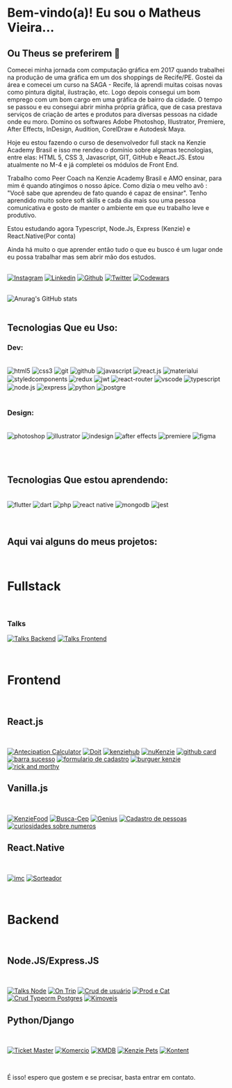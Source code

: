 # Bem-vindo(a)! Eu sou o Matheus Vieira...

## Ou Theus se preferirem 👨

Comecei minha jornada com computação gráfica em 2017 quando trabalhei na produção de uma gráfica em um dos shoppings de Recife/PE. Gostei da área e comecei um curso na SAGA - Recife, lá aprendi muitas coisas novas como pintura digital, ilustração, etc. Logo depois consegui um bom emprego com um bom cargo em uma gráfica de bairro da cidade. O tempo se passou e eu consegui abrir minha própria gráfica, que de casa prestava serviços de criação de artes e produtos para diversas pessoas na cidade onde eu moro. Domino os softwares Adobe Photoshop, Illustrator, Premiere, After Effects, InDesign, Audition, CorelDraw e Autodesk Maya.

Hoje eu estou fazendo o curso de desenvolvedor full stack na Kenzie Academy Brasil e isso me rendeu o domínio sobre algumas tecnologias, entre elas: HTML 5, CSS 3, Javascript, GIT, GitHub e React.JS. Estou atualmente no M-4 e já completei os módulos de Front End.

Trabalho como Peer Coach na Kenzie Academy Brasil e AMO ensinar, para mim é quando atingimos o nosso ápice. Como dizia o meu velho avô : "Você sabe que aprendeu de fato quando é capaz de ensinar". Tenho aprendido muito sobre soft skills e cada dia mais sou uma pessoa comunicativa e gosto de manter o ambiente em que eu trabalho leve e produtivo.

Estou estudando agora Typescript, Node.Js, Express (Kenzie) e React.Native(Por conta)

Ainda há muito o que aprender então tudo o que eu busco é um lugar onde eu possa trabalhar mas sem abrir mão dos estudos.
<br/>
<br/>

[![Instagram](https://img.shields.io/badge/Instagram-E4405F?style=for-the-badge&logo=instagram&logoColor=white)](https://www.instagram.com/dev.ilustra/)
[![Linkedin](https://img.shields.io/badge/LinkedIn-0077B5?style=for-the-badge&logo=linkedin&logoColor=white)](https://www.linkedin.com/in/th-matheus/)
[![Github](https://img.shields.io/badge/GitHub-100000?style=for-the-badge&logo=github&logoColor=white)](https://github.com/thdev-matheus)
[![Twitter](https://img.shields.io/badge/Twitter-1DA1F2?style=for-the-badge&logo=twitter&logoColor=white)](https://twitter.com/TH__Matheus)
[![Codewars](https://img.shields.io/badge/Codewars-B1361E?style=for-the-badge&logo=Codewars&logoColor=white)](https://www.codewars.com/users/th_vieira)
<br/>
<br/>

![Anurag's GitHub stats](https://github-readme-stats.vercel.app/api?username=thdev-matheus&show_icons=true&theme=tokyonight)
<br/>
<br/>

## Tecnologias Que eu Uso:

### Dev:

<div style="display: inline_block"><br/>
    <img align="center" alt="html5" src="https://img.shields.io/badge/HTML5-E34F26?style=for-the-badge&logo=html5&logoColor=white"/>
    <img align="center" alt="css3" src="https://img.shields.io/badge/CSS3-1572B6?style=for-the-badge&logo=css3&logoColor=white"/>
    <img align="center" alt="git" src="https://img.shields.io/badge/GIT-E44C30?style=for-the-badge&logo=git&logoColor=white"/>
    <img align="center" alt="github" src="https://img.shields.io/badge/GitHub-100000?style=for-the-badge&logo=github&logoColor=white"/>
    <img align="center" alt="javascript" src="https://img.shields.io/badge/JavaScript-323330?style=for-the-badge&logo=javascript&logoColor=F7DF1E"/>
    <img align="center" alt="react.js" src="https://img.shields.io/badge/React-20232A?style=for-the-badge&logo=react&logoColor=61DAFB"/>
    <img align="center" alt="materialui" src="https://img.shields.io/badge/Material--UI-0081CB?style=for-the-badge&logo=material-ui&logoColor=white"/>
    <img align="center" alt="styledcomponents" src="https://img.shields.io/badge/styled--components-DB7093?style=for-the-badge&logo=styled-components&logoColor=white"/>
    <img align="center" alt="redux" src="https://img.shields.io/badge/Redux-593D88?style=for-the-badge&logo=redux&logoColor=white"/>
    <img align="center" alt="jwt" src="https://img.shields.io/badge/json%20web%20tokens-323330?style=for-the-badge&logo=json-web-tokens&logoColor=pink"/>
    <img align="center" alt="react-router" src="https://img.shields.io/badge/React_Router-CA4245?style=for-the-badge&logo=react-router&logoColor=white"/>
    <img align="center" alt="vscode" src="https://img.shields.io/badge/Visual_Studio_Code-0078D4?style=for-the-badge&logo=visual%20studio%20code&logoColor=white"/>
    <img align="center" alt="typescript" src="https://img.shields.io/badge/TypeScript-007ACC?style=for-the-badge&logo=typescript&logoColor=white"/>
    <img align="center" alt="node.js" src="https://img.shields.io/badge/Node.js-43853D?style=for-the-badge&logo=node.js&logoColor=white"/>
    <img align="center" alt="express" src="https://img.shields.io/badge/Express.js-404D59?style=for-the-badge"/>
    <img align="center" alt="python" src="https://img.shields.io/badge/Python-14354C?style=for-the-badge&logo=python&logoColor=white"/>
    <img align="center" alt="postgre" src="https://img.shields.io/badge/PostgreSQL-316192?style=for-the-badge&logo=postgresql&logoColor=white"/>
</div>
<br/>

### Design:

<div style="display: inline_block"><br/>
    <img align="center" alt="photoshop" src="https://img.shields.io/badge/Adobe%20Photoshop-31A8FF?style=for-the-badge&logo=Adobe%20Photoshop&logoColor=black"/>
    <img align="center" alt="illustrator" src="https://img.shields.io/badge/Adobe%20Illustrator-FF9A00?style=for-the-badge&logo=adobe%20illustrator&logoColor=white"/>
    <img align="center" alt="indesign" src="https://img.shields.io/badge/Adobe%20InDesign-FF3366?style=for-the-badge&logo=Adobe%20InDesign&logoColor=white"/>
    <img align="center" alt="after effects" src="https://img.shields.io/badge/Adobe%20after%20affects-CF96FD?style=for-the-badge&logo=Adobe%20after%20effects&logoColor=393665"/>
    <img align="center" alt="premiere" src="https://img.shields.io/badge/Adobe%20Premiere%20Pro-9999FF?style=for-the-badge&logo=Adobe%20Premiere%20Pro&logoColor=white"/>
    <img align="center" alt="figma" src="https://img.shields.io/badge/Figma-F24E1E?style=for-the-badge&logo=figma&logoColor=white"/>
</div>
<br/>
<br/>
<br/>

## Tecnologias Que estou aprendendo:

<div style="display: inline_block"><br/>
    <img align="center" alt="flutter" src="https://img.shields.io/badge/Flutter-02569B?style=for-the-badge&logo=flutter&logoColor=white"/>
    <img align="center" alt="dart" src="https://img.shields.io/badge/Dart-0175C2?style=for-the-badge&logo=dart&logoColor=white"/>
    <img align="center" alt="php" src="https://img.shields.io/badge/PHP-777BB4?style=for-the-badge&logo=php&logoColor=white"/>
    <img align="center" alt="react native" src="https://img.shields.io/badge/React_Native-20232A?style=for-the-badge&logo=react&logoColor=61DAFB"/>
    <img align="center" alt="mongodb" src="https://img.shields.io/badge/MongoDB-4EA94B?style=for-the-badge&logo=mongodb&logoColor=white"/>
    <img align="center" alt="jest" src="https://img.shields.io/badge/Jest-323330?style=for-the-badge&logo=Jest&logoColor=white"/>
    
</div>
<br/>
<br/>

## Aqui vai alguns do meus projetos:

<br/>

# **Fullstack**

<br/>

### **Talks**

[![Talks Backend](https://github-readme-stats.vercel.app/api/pin/?username=thdev-matheus&repo=backend-talks-django)](https://github.com/thdev-matheus/backend-talks-django)
[![Talks Frontend](https://github-readme-stats.vercel.app/api/pin/?username=thdev-matheus&repo=frontend-talks-react)](https://github.com/thdev-matheus/frontend-talks-react)

<br/>

# **Frontend**

<br/>

## React.js

<br/>

[![Antecipation Calculator](https://github-readme-stats.vercel.app/api/pin/?username=thdev-matheus&repo=frontend-antecipation-calculator)](https://github.com/thdev-matheus/frontend-antecipation-calculator)
[![Doit](https://github-readme-stats.vercel.app/api/pin/?username=thdev-matheus&repo=th-matheus-doit
)](https://github.com/thdev-matheus/th-matheus-doit)
[![kenziehub](https://github-readme-stats.vercel.app/api/pin/?username=thdev-matheus&repo=th-matheus-kenzie-hub)](https://github.com/thdev-matheus/th-matheus-kenzie-hub)
[![nuKenzie](https://github-readme-stats.vercel.app/api/pin/?username=thdev-matheus&repo=th-matheus-nukenzie)](https://github.com/thdev-matheus/th-matheus-nukenzie)
[![github card](https://github-readme-stats.vercel.app/api/pin/?username=thdev-matheus&repo=th-matheus-github-card)](https://github.com/thdev-matheus/th-matheus-github-card)
[![barra sucesso](https://github-readme-stats.vercel.app/api/pin/?username=thdev-matheus&repo=th-matheus-barra-sucesso)](https://github.com/thdev-matheus/th-matheus-barra-sucesso)
[![formulario de cadastro](https://github-readme-stats.vercel.app/api/pin/?username=thdev-matheus&repo=th-matheus-formulario-de-cadastro)](https://github.com/thdev-matheus/th-matheus-formulario-de-cadastro)
[![burguer kenzie](https://github-readme-stats.vercel.app/api/pin/?username=thdev-matheus&repo=th-matheus-burguer-kenzie)](https://github.com/thdev-matheus/th-matheus-burguer-kenzie)
[![rick and morthy](https://github-readme-stats.vercel.app/api/pin/?username=thdev-matheus&repo=th-matheus-cards-rick-an-morthy)](https://github.com/thdev-matheus/th-matheus-cards-rick-an-morthy)

## Vanilla.js

<br/>

[![KenzieFood](https://github-readme-stats.vercel.app/api/pin/?username=thdev-matheus&repo=th-matheus-kenzie-food)](https://github.com/thdev-matheus/th-matheus-kenzie-food)
[![Busca-Cep](https://github-readme-stats.vercel.app/api/pin/?username=thdev-matheus&repo=th-matheus-busca-cep)](https://github.com/thdev-matheus/th-matheus-busca-cep)
[![Genius](https://github-readme-stats.vercel.app/api/pin/?username=thdev-matheus&repo=th-matheus-genius)](https://github.com/thdev-matheus/th-matheus-genius)
[![Cadastro de pessoas](https://github-readme-stats.vercel.app/api/pin/?username=thdev-matheus&repo=th-matheus-cadastro-de-pessoas)](https://github.com/thdev-matheus/th-matheus-cadastro-de-pessoas)
[![curiosidades sobre numeros](https://github-readme-stats.vercel.app/api/pin/?username=thdev-matheus&repo=th-matheus-curiosidades-sobre-numeros)](https://github.com/thdev-matheus/th-matheus-curiosidades-sobre-numeros)

## React.Native

<br/>

[![imc](https://github-readme-stats.vercel.app/api/pin/?username=thdev-matheus&repo=th-matheus-imc)](https://github.com/thdev-matheus/th-matheus-imc)
[![Sorteador](https://github-readme-stats.vercel.app/api/pin/?username=thdev-matheus&repo=th-matheus-sorteador)](https://github.com/thdev-matheus/th-matheus-sorteador)

<br/>

# **Backend**

<br/>

## Node.JS/Express.JS

<br/>

[![Talks Node](https://github-readme-stats.vercel.app/api/pin/?username=thdev-matheus&repo=backend-talks-express-node)](https://github.com/thdev-matheus/backend-talks-express-node)
[![On Trip](https://github-readme-stats.vercel.app/api/pin/?username=thdev-matheus&repo=backend-on-trip-node-express)](https://github.com/thdev-matheus/backend-on-trip-node-express)
[![Crud de usuário](https://github-readme-stats.vercel.app/api/pin/?username=thdev-matheus&repo=backend-crud-de-usuario-node-express)](https://github.com/thdev-matheus/backend-crud-de-usuario-node-express)
[![Prod e Cat](https://github-readme-stats.vercel.app/api/pin/?username=thdev-matheus&repo=backend-produtos-categorias-node-express)](https://github.com/thdev-matheus/backend-produtos-categorias-node-express)
[![Crud Typeorm Postgres](https://github-readme-stats.vercel.app/api/pin/?username=thdev-matheus&repo=backend-crud-typeorm-postgres-node-express)](https://github.com/thdev-matheus/backend-crud-typeorm-postgres-node-express)
[![Kimoveis](https://github-readme-stats.vercel.app/api/pin/?username=thdev-matheus&repo=backend-kimoveis-node-express)](https://github.com/thdev-matheus/backend-kimoveis-node-express)
<br/>

## Python/Django

<br/>

[![Ticket Master](https://github-readme-stats.vercel.app/api/pin/?username=thdev-matheus&repo=backend-ticket-master-django)](https://github.com/thdev-matheus/backend-ticket-master-django)
[![Komercio](https://github-readme-stats.vercel.app/api/pin/?username=thdev-matheus&repo=backend-komercio-django)](https://github.com/thdev-matheus/backend-komercio-django)
[![KMDB](https://github-readme-stats.vercel.app/api/pin/?username=thdev-matheus&repo=backend-kmdb-django)](https://github.com/thdev-matheus/backend-kmdb-django)
[![Kenzie Pets](https://github-readme-stats.vercel.app/api/pin/?username=thdev-matheus&repo=backend-kenzie-pets-django)](https://github.com/thdev-matheus/backend-kenzie-pets-django)
[![Kontent](https://github-readme-stats.vercel.app/api/pin/?username=thdev-matheus&repo=backend-kontent-django)](https://github.com/thdev-matheus/backend-kontent-django)

<br />

É isso! espero que gostem e se precisar, basta entrar em contato.
